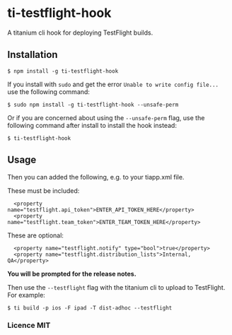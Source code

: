 # ti-testflight-hook

A titanium cli hook for deploying TestFlight builds.

## Installation

~~~
$ npm install -g ti-testflight-hook
~~~

If you install with `sudo` and get the error `Unable to write config file...` use the following command:

```
$ sudo npm install -g ti-testflight-hook --unsafe-perm
```

Or if you are concerned about using the `--unsafe-perm` flag, use the following command after install
to install the hook instead:

```
$ ti-testflight-hook
```

## Usage

Then you can added the following, e.g. to your tiapp.xml file.

These must be included:

~~~
  <property name="testflight.api_token">ENTER_API_TOKEN_HERE</property>
  <property name="testflight.team_token">ENTER_TEAM_TOKEN_HERE</property>
~~~

These are optional:

~~~
  <property name="testflight.notify" type="bool">true</property>
  <property name="testflight.distribution_lists">Internal, QA</property>
~~~

**You will be prompted for the release notes.**

Then use the `--testflight` flag with the titanium cli to upload to TestFlight. For example:

~~~
$ ti build -p ios -F ipad -T dist-adhoc --testflight
~~~ 

### Licence MIT
